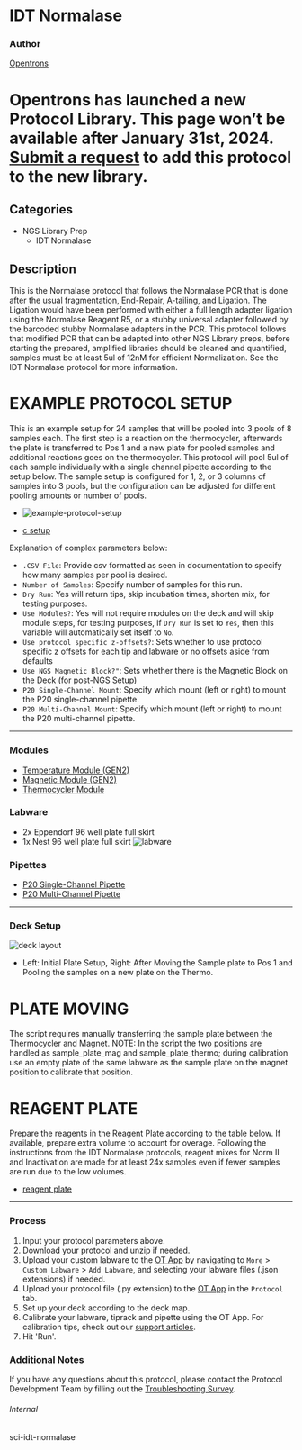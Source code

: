 # IDT Normalase

### Author
[Opentrons](https://opentrons.com/)


# Opentrons has launched a new Protocol Library. This page won’t be available after January 31st, 2024. [Submit a request](https://docs.google.com/forms/d/e/1FAIpQLSdYYp9QCKow4nn0KlCVsMS3HX0eJ0N9O7-erajKvcpT0lWbSg/viewform) to add this protocol to the new library.

## Categories
* NGS Library Prep
	* IDT Normalase

## Description
This is the Normalase protocol that follows the Normalase PCR that is done after the usual fragmentation, End-Repair, A-tailing, and Ligation. The Ligation would have been performed with either a full length adapter ligation using the Normalase Reagent R5, or a stubby universal adapter followed by the barcoded stubby Normalase adapters in the PCR. This protocol follows that modified PCR that can be adapted into other NGS Library preps, before starting the prepared, amplified libraries should be cleaned and quantified, samples must be at least 5ul of 12nM for efficient Normalization. See the IDT Normalase protocol for more information.

# EXAMPLE PROTOCOL SETUP
This is an example setup for 24 samples that will be pooled into 3 pools of 8 samples each. The first step is a reaction on the thermocycler, afterwards the plate is transferred to Pos 1 and a new plate for pooled samples and additional reactions goes on the thermocycler. This protocol will pool 5ul of each sample individually with a single channel pipette according to
the setup below. The sample setup is configured for 1, 2, or 3 columns of samples into 3 pools, but the configuration can be adjusted for different pooling amounts or number of pools.

* ![example-protocol-setup](https://opentrons-protocol-library-website.s3.amazonaws.com/custom-README-images/sci-idt-normalase/example+protocol+setup.png)

* [c setup](https://opentrons-protocol-library-website.s3.amazonaws.com/custom-README-images/sci-idt-normalase/example+protocol+csv.png)


Explanation of complex parameters below:
* `.CSV File`: Provide csv formatted as seen in documentation to specify how many samples per pool is desired. 
* `Number of Samples`: Specify number of samples for this run.
* `Dry Run`: Yes will return tips, skip incubation times, shorten mix, for testing purposes.
* `Use Modules?`: Yes will not require modules on the deck and will skip module steps, for testing purposes, if `Dry Run` is set to `Yes`, then this variable will automatically set itself to `No`.
* `Use protocol specific z-offsets?`: Sets whether to use protocol specific z offsets for each tip and labware or no offsets aside from defaults
* `Use NGS Magnetic Block?"`: Sets whether there is the Magnetic Block on the Deck (for post-NGS Setup)
* `P20 Single-Channel Mount`: Specify which mount (left or right) to mount the P20 single-channel pipette.
* `P20 Multi-Channel Mount`: Specify which mount (left or right) to mount the P20 multi-channel pipette.

---

### Modules
* [Temperature Module (GEN2)](https://shop.opentrons.com/collections/hardware-modules/products/tempdeck)
* [Magnetic Module (GEN2)](https://shop.opentrons.com/collections/hardware-modules/products/magdeck)
* [Thermocycler Module](https://shop.opentrons.com/collections/hardware-modules/products/thermocycler-module)

### Labware
* 2x Eppendorf 96 well plate full skirt
* 1x Nest 96 well plate full skirt
![labware](https://opentrons-protocol-library-website.s3.amazonaws.com/custom-README-images/sci-idt-normalase/labware+table.png)

### Pipettes
* [P20 Single-Channel Pipette](https://shop.opentrons.com/8-channel-electronic-pipette/)
* [P20 Multi-Channel Pipette](https://shop.opentrons.com/8-channel-electronic-pipette/)


---

### Deck Setup
![deck layout](https://opentrons-protocol-library-website.s3.amazonaws.com/custom-README-images/sci-idt-normalase/deck+setup.png)

* Left: Initial Plate Setup, Right: After Moving the Sample plate to Pos 1 and Pooling the samples on a new plate on the
Thermo.

# PLATE MOVING
The script requires manually transferring the sample plate between the Thermocycler and Magnet. NOTE: In the script
the two positions are handled as sample_plate_mag and sample_plate_thermo; during calibration use an empty plate of
the same labware as the sample plate on the magnet position to calibrate that position.

# REAGENT PLATE
Prepare the reagents in the Reagent Plate according to the table below. If available, prepare extra volume to account for
overage. Following the instructions from the IDT Normalase protocols, reagent mixes for Norm II and Inactivation are
made for at least 24x samples even if fewer samples are run due to the low volumes.

* [reagent plate](https://opentrons-protocol-library-website.s3.amazonaws.com/custom-README-images/sci-idt-normalase/reagent+plate+setup.png)


---

### Process
1. Input your protocol parameters above.
2. Download your protocol and unzip if needed.
3. Upload your custom labware to the [OT App](https://opentrons.com/ot-app) by navigating to `More` > `Custom Labware` > `Add Labware`, and selecting your labware files (.json extensions) if needed.
4. Upload your protocol file (.py extension) to the [OT App](https://opentrons.com/ot-app) in the `Protocol` tab.
5. Set up your deck according to the deck map.
6. Calibrate your labware, tiprack and pipette using the OT App. For calibration tips, check out our [support articles](https://support.opentrons.com/en/collections/1559720-guide-for-getting-started-with-the-ot-2).
7. Hit 'Run'.

### Additional Notes
If you have any questions about this protocol, please contact the Protocol Development Team by filling out the [Troubleshooting Survey](https://protocol-troubleshooting.paperform.co/).

###### Internal
sci-idt-normalase
